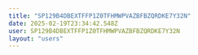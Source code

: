 ```yaml
---
title: "SP129B4DBEXTFFP1Z0TFHMWPVAZBFBZQRDKE7Y32N"
date: 2025-02-19T23:34:42.548Z
user: SP129B4DBEXTFFP1Z0TFHMWPVAZBFBZQRDKE7Y32N
layout: "users"
---
```

    